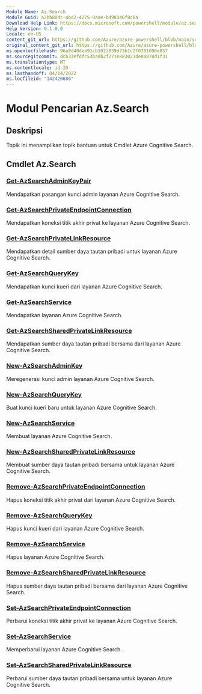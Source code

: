 ```yaml
---
Module Name: Az.Search
Module Guid: a2bb88dc-abd2-4275-9aae-bd98346f8c8a
Download Help Link: https://docs.microsoft.com/powershell/module/az.search
Help Version: 0.1.0.0
Locale: en-US
content_git_url: https://github.com/Azure/azure-powershell/blob/main/src/Search/Search/help/Az.Search.md
original_content_git_url: https://github.com/Azure/azure-powershell/blob/main/src/Search/Search/help/Az.Search.md
ms.openlocfilehash: 96a9d40dea91cb1023839d73b1c2f0781696e857
ms.sourcegitcommit: dcb33efdfc53ba0b2f271e883021de84878d1f31
ms.translationtype: MT
ms.contentlocale: id-ID
ms.lasthandoff: 04/14/2022
ms.locfileid: "142420686"
---
```

# Modul Pencarian Az.Search
## Deskripsi
Topik ini menampilkan topik bantuan untuk Cmdlet Azure Cognitive Search.

## Cmdlet Az.Search
### [Get-AzSearchAdminKeyPair](Get-AzSearchAdminKeyPair.md)
Mendapatkan pasangan kunci admin layanan Azure Cognitive Search.

### [Get-AzSearchPrivateEndpointConnection](Get-AzSearchPrivateEndpointConnection.md)
Mendapatkan koneksi titik akhir privat ke layanan Azure Cognitive Search.

### [Get-AzSearchPrivateLinkResource](Get-AzSearchPrivateLinkResource.md)
Mendapatkan detail sumber daya tautan pribadi untuk layanan Azure Cognitive Search.

### [Get-AzSearchQueryKey](Get-AzSearchQueryKey.md)
Mendapatkan kunci kueri dari layanan Azure Cognitive Search.

### [Get-AzSearchService](Get-AzSearchService.md)
Mendapatkan layanan Azure Cognitive Search.

### [Get-AzSearchSharedPrivateLinkResource](Get-AzSearchSharedPrivateLinkResource.md)
Mendapatkan sumber daya tautan pribadi bersama dari layanan Azure Cognitive Search.

### [New-AzSearchAdminKey](New-AzSearchAdminKey.md)
Meregenerasi kunci admin layanan Azure Cognitive Search.

### [New-AzSearchQueryKey](New-AzSearchQueryKey.md)
Buat kunci kueri baru untuk layanan Azure Cognitive Search.

### [New-AzSearchService](New-AzSearchService.md)
Membuat layanan Azure Cognitive Search.

### [New-AzSearchSharedPrivateLinkResource](New-AzSearchSharedPrivateLinkResource.md)
Membuat sumber daya tautan pribadi bersama untuk layanan Azure Cognitive Search.

### [Remove-AzSearchPrivateEndpointConnection](Remove-AzSearchPrivateEndpointConnection.md)
Hapus koneksi titik akhir privat dari layanan Azure Cognitive Search.

### [Remove-AzSearchQueryKey](Remove-AzSearchQueryKey.md)
Hapus kunci kueri dari layanan Azure Cognitive Search.

### [Remove-AzSearchService](Remove-AzSearchService.md)
Hapus layanan Azure Cognitive Search.

### [Remove-AzSearchSharedPrivateLinkResource](Remove-AzSearchSharedPrivateLinkResource.md)
Hapus sumber daya tautan pribadi bersama dari layanan Azure Cognitive Search.

### [Set-AzSearchPrivateEndpointConnection](Set-AzSearchPrivateEndpointConnection.md)
Perbarui koneksi titik akhir privat ke layanan Azure Cognitive Search.

### [Set-AzSearchService](Set-AzSearchService.md)
Memperbarui layanan Azure Cognitive Search.

### [Set-AzSearchSharedPrivateLinkResource](Set-AzSearchSharedPrivateLinkResource.md)
Perbarui sumber daya tautan pribadi bersama untuk layanan Azure Cognitive Search.

